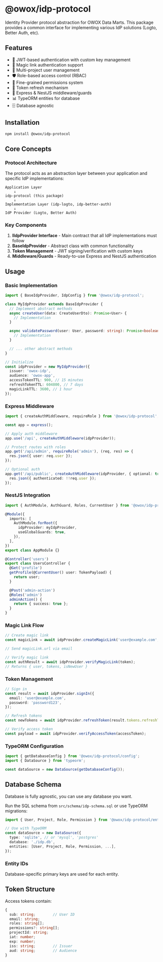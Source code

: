 # @owox/idp-protocol

Identity Provider protocol abstraction for OWOX Data Marts. This package provides a common interface for implementing various IdP solutions (Logto, Better Auth, etc).

## Features

- 🔐 JWT-based authentication with custom key management
- 🔑 Magic link authentication support
- 👥 Multi-project user management
- 🛡️ Role-based access control (RBAC)
- 🎯 Fine-grained permissions system
- 🔄 Token refresh mechanism
- 🚀 Express & NestJS middleware/guards
- 📊 TypeORM entities for database
- 🗄️ Database agnostic

## Installation

```bash
npm install @owox/idp-protocol
```

## Core Concepts

### Protocol Architecture

The protocol acts as an abstraction layer between your application and specific IdP implementations:

```text
Application Layer
    ↓
idp-protocol (this package)
    ↓
Implementation Layer (idp-logto, idp-better-auth)
    ↓
IdP Provider (Logto, Better Auth)
```

### Key Components

1. **IIdpProvider Interface** - Main contract that all IdP implementations must follow
2. **BaseIdpProvider** - Abstract class with common functionality
3. **Token Management** - JWT signing/verification with custom keys
4. **Middleware/Guards** - Ready-to-use Express and NestJS authentication

## Usage

### Basic Implementation

```typescript
import { BaseIdpProvider, IdpConfig } from '@owox/idp-protocol';

class MyIdpProvider extends BaseIdpProvider {
  // Implement abstract methods
  async createUser(data: CreateUserDto): Promise<User> {
    // Implementation
  }

  async validatePassword(user: User, password: string): Promise<boolean> {
    // Implementation
  }

  // ... other abstract methods
}

// Initialize
const idpProvider = new MyIdpProvider({
  issuer: 'owox-idp',
  audience: 'owox-app',
  accessTokenTTL: 900, // 15 minutes
  refreshTokenTTL: 604800, // 7 days
  magicLinkTTL: 3600, // 1 hour
});
```

### Express Middleware

```typescript
import { createAuthMiddleware, requireRole } from '@owox/idp-protocol';

const app = express();

// Apply auth middleware
app.use('/api', createAuthMiddleware(idpProvider));

// Protect routes with roles
app.get('/api/admin', requireRole('admin'), (req, res) => {
  res.json({ user: req.user });
});

// Optional auth
app.get('/api/public', createAuthMiddleware(idpProvider, { optional: true }), (req, res) => {
  res.json({ authenticated: !!req.user });
});
```

### NestJS Integration

```typescript
import { AuthModule, AuthGuard, Roles, CurrentUser } from '@owox/idp-protocol';

@Module({
  imports: [
    AuthModule.forRoot({
      idpProvider: myIdpProvider,
      useGlobalGuards: true,
    }),
  ],
})
export class AppModule {}

@Controller('users')
export class UsersController {
  @Get('profile')
  getProfile(@CurrentUser() user: TokenPayload) {
    return user;
  }

  @Post('admin-action')
  @Roles('admin')
  adminAction() {
    return { success: true };
  }
}
```

### Magic Link Flow

```typescript
// Create magic link
const magicLink = await idpProvider.createMagicLink('user@example.com', 'project-id');

// Send magicLink.url via email

// Verify magic link
const authResult = await idpProvider.verifyMagicLink(token);
// Returns { user, tokens, isNewUser }
```

### Token Management

```typescript
// Sign in
const result = await idpProvider.signIn({
  email: 'user@example.com',
  password: 'password123',
});

// Refresh tokens
const newTokens = await idpProvider.refreshToken(result.tokens.refreshToken);

// Verify access token
const payload = await idpProvider.verifyAccessToken(accessToken);
```

### TypeORM Configuration

```typescript
import { getDatabaseConfig } from '@owox/idp-protocol/config';
import { DataSource } from 'typeorm';

const dataSource = new DataSource(getDatabaseConfig());
```

## Database Schema

Database is fully agnostic, you can use any database you want.

Run the SQL schema from `src/schema/idp-schema.sql` or use TypeORM migrations:

```typescript
import { User, Project, Role, Permission } from '@owox/idp-protocol/entities';

// Use with TypeORM
const dataSource = new DataSource({
  type: 'sqlite', // or 'mysql', 'postgres'
  database: './idp.db',
  entities: [User, Project, Role, Permission, ...],
});
```

### Entity IDs

Database-specific primary keys are used for each entity.

## Token Structure

Access tokens contain:

```typescript
{
  sub: string;        // User ID
  email: string;
  roles: string[];
  permissions?: string[];
  projectId: string;
  iat: number;
  exp: number;
  iss: string;        // Issuer
  aud: string;        // Audience
}
```
